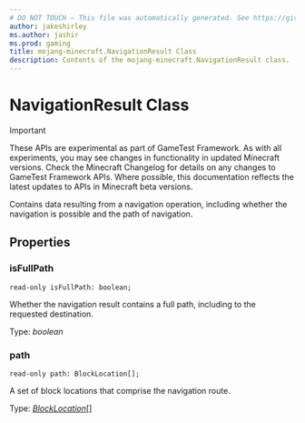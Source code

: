 ```yaml
---
# DO NOT TOUCH — This file was automatically generated. See https://github.com/Mojang/MinecraftScriptingApiDocsGenerator to modify descriptions, examples, etc.
author: jakeshirley
ms.author: jashir
ms.prod: gaming
title: mojang-minecraft.NavigationResult Class
description: Contents of the mojang-minecraft.NavigationResult class.
---
```

# NavigationResult Class
>[!IMPORTANT]
>These APIs are experimental as part of GameTest Framework. As with all experiments, you may see changes in functionality in updated Minecraft versions. Check the Minecraft Changelog for details on any changes to GameTest Framework APIs. Where possible, this documentation reflects the latest updates to APIs in Minecraft beta versions.

Contains data resulting from a navigation operation, including whether the navigation is possible and the path of navigation.

## Properties
### **isFullPath**
`read-only isFullPath: boolean;`

Whether the navigation result contains a full path, including to the requested destination.

Type: *boolean*

### **path**
`read-only path: BlockLocation[];`

A set of block locations that comprise the navigation route.

Type: [*BlockLocation*](BlockLocation.md)[]

